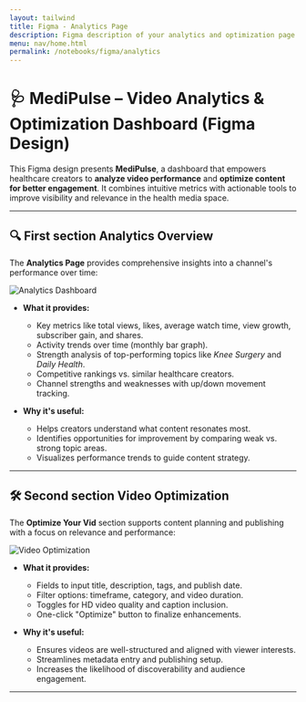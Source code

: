 ```yaml
---
layout: tailwind
title: Figma - Analytics Page
description: Figma description of your analytics and optimization page
menu: nav/home.html
permalink: /notebooks/figma/analytics
---
```


# 🩺 MediPulse – Video Analytics & Optimization Dashboard (Figma Design)

This Figma design presents **MediPulse**, a dashboard that empowers healthcare creators to **analyze video performance** and **optimize content for better engagement**. It combines intuitive metrics with actionable tools to improve visibility and relevance in the health media space.

---

## 🔍 First section Analytics Overview

The **Analytics Page** provides comprehensive insights into a channel's performance over time:

![Analytics Dashboard](https://i.postimg.cc/VvXBtdBf/Screenshot-2025-06-03-at-9-23-59-AM.png)

- **What it provides:**
  - Key metrics like total views, likes, average watch time, view growth, subscriber gain, and shares.
  - Activity trends over time (monthly bar graph).
  - Strength analysis of top-performing topics like *Knee Surgery* and *Daily Health*.
  - Competitive rankings vs. similar healthcare creators.
  - Channel strengths and weaknesses with up/down movement tracking.

- **Why it's useful:**
  - Helps creators understand what content resonates most.
  - Identifies opportunities for improvement by comparing weak vs. strong topic areas.
  - Visualizes performance trends to guide content strategy.

---

## 🛠 Second section Video Optimization

The **Optimize Your Vid** section supports content planning and publishing with a focus on relevance and performance:

![Video Optimization](https://i.postimg.cc/wMFMnz95/Screenshot-2025-06-03-at-9-25-12-AM.png)

- **What it provides:**
  - Fields to input title, description, tags, and publish date.
  - Filter options: timeframe, category, and video duration.
  - Toggles for HD video quality and caption inclusion.
  - One-click "Optimize" button to finalize enhancements.

- **Why it's useful:**
  - Ensures videos are well-structured and aligned with viewer interests.
  - Streamlines metadata entry and publishing setup.
  - Increases the likelihood of discoverability and audience engagement.

---